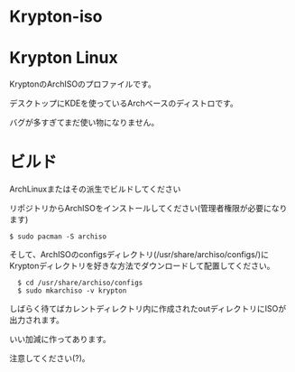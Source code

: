 # Krypton-iso

# Krypton Linux

KryptonのArchISOのプロファイルです。

デスクトップにKDEを使っているArchベースのディストロです。

バグが多すぎてまだ使い物になりません。

# ビルド

ArchLinuxまたはその派生でビルドしてください

リポジトリからArchISOをインストールしてください(管理者権限が必要になります)

`$ sudo pacman -S archiso`

そして、ArchISOのconfigsディレクトリ(/usr/share/archiso/configs/)にKryptonディレクトリを好きな方法でダウンロードして配置してください。

```
  $ cd /usr/share/archiso/configs
  $ sudo mkarchiso -v krypton
```

しばらく待てばカレントディレクトリ内に作成されたoutディレクトリにISOが出力されます。

いい加減に作ってあります。

注意してください(?)。
